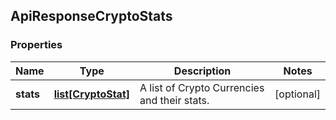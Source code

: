 ## ApiResponseCryptoStats

### Properties
Name | Type | Description | Notes
------------ | ------------- | ------------- | -------------
**stats** | [**list[CryptoStat]**](CryptoStat.md) | A list of Crypto Currencies and their stats. | [optional] 



